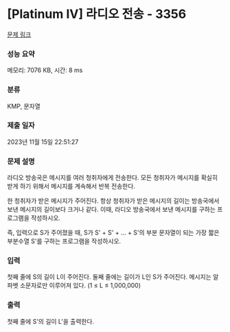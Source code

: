 # [Platinum IV] 라디오 전송 - 3356 

[문제 링크](https://www.acmicpc.net/problem/3356) 

### 성능 요약

메모리: 7076 KB, 시간: 8 ms

### 분류

KMP, 문자열

### 제출 일자

2023년 11월 15일 22:51:27

### 문제 설명

<p>라디오 방송국은 메시지를 여러 청취자에게 전송한다. 모든 청취자가 메시지를 확실히 받게 하기 위해서 메시지를 계속해서 반복 전송한다.</p>

<p>한 청취자가 받은 메시지가 주어진다. 항상 청취자가 받은 메시지의 길이는 방송국에서 보낸 메시지의 길이보다 크거나 같다. 이때, 라디오 방송국에서 보낸 메시지를 구하는 프로그램을 작성하시오.</p>

<p>즉, 입력으로 S가 주어졌을 때, S가 S' + S' + ... + S'의 부분 문자열이 되는 가장 짧은 부분수열 S'를 구하는 프로그램을 작성하시오. </p>

### 입력 

 <p>첫째 줄에 S의 길이 L이 주어진다. 둘째 줄에는 길이가 L인 S가 주어진다. 메시지는 알파벳 소문자로만 이루어져 있다. (1 ≤ L ≤ 1,000,000)</p>

### 출력 

 <p>첫째 줄에 S'의 길이 L'을 출력한다.</p>

